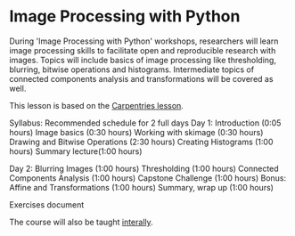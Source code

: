 # Image Processing with Python

During 'Image Processing with Python' workshops, researchers will learn image processing skills to facilitate open and reproducible research with images. Topics will include basics of image processing like thresholding, blurring, bitwise operations and histograms. Intermediate topics of connected components analysis and transformations will be covered as well.

This lesson is based on the [Carpentries lesson](https://datacarpentry.org/image-processing/setup/).

Syllabus:
 Recommended schedule for 2 full days
Day 1:
Introduction (0:05 hours)
Image basics (0:30 hours)
Working with skimage (0:30 hours)
Drawing and Bitwise Operations (2:30 hours)
Creating Histograms (1:00 hours)
Summary lecture(1:00 hours)

Day 2:
Blurring Images (1:00 hours)
Thresholding (1:00 hours)
Connected Components Analysis (1:00 hours)
Capstone Challenge (1:00 hours)
Bonus: Affine and Transformations (1:00 hours)
Summary, wrap up (1:00 hours)


Exercises document

The course will also be taught [interally](internal_workshop.md).


